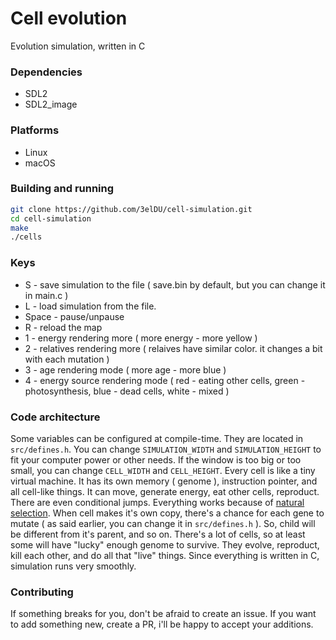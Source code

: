 # Cell evolution

Evolution simulation, written in C

### Dependencies
- SDL2
- SDL2_image

### Platforms
- Linux
- macOS

### Building and running
```sh
git clone https://github.com/3elDU/cell-simulation.git
cd cell-simulation
make
./cells
```

### Keys
- S - save simulation to the file ( save.bin by default, but you can change it in main.c )
- L - load simulation from the file.
- Space - pause/unpause
- R - reload the map
- 1 - energy rendering more ( more energy - more yellow )
- 2 - relatives rendering more ( relaives have similar color. it changes a bit with each mutation )
- 3 - age rendering mode ( more age - more blue )
- 4 - energy source rendering mode ( red - eating other cells, green - photosynthesis, blue - dead cells, white - mixed )

### Code architecture
Some variables can be configured at compile-time. They are located in `src/defines.h`.
You can change `SIMULATION_WIDTH` and `SIMULATION_HEIGHT` to fit your computer power or other needs.
If the window is too big or too small, you can change `CELL_WIDTH` and `CELL_HEIGHT`.
Every cell is like a tiny virtual machine. It has its own memory ( genome ), instruction pointer, and all cell-like things.
It can move, generate energy, eat other cells, reproduct. There are even conditional jumps.
Everything works because of [natural selection](https://en.wikipedia.org/wiki/Natural_selection).
When cell makes it's own copy, there's a chanсe for each gene to mutate ( as said earlier, you can change it in `src/defines.h` ).
So, child will be different from it's parent, and so on. There's a lot of cells, so at least some will have "lucky" enough genome to survive.
They evolve, reproduct, kill each other, and do all that "live" things. Since everything is written in C, simulation runs very smoothly.

### Contributing
If something breaks for you, don't be afraid to create an issue.
If you want to add something new, create a PR, i'll be happy to accept your additions.
